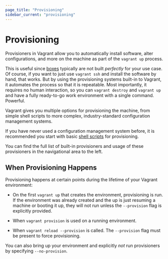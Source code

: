 ```yaml
---
page_title: "Provisioning"
sidebar_current: "provisioning"
---
```


# Provisioning

Provisioners in Vagrant allow you to automatically install software, alter configurations,
and more on the machine as part of the `vagrant up` process.

This is useful since [boxes](/docs/boxes.html) typically are not
built _perfectly_ for your use case. Of course, if you want to just use
`vagrant ssh` and install the software by hand, that works. But by using
the provisioning systems built-in to Vagrant, it automates the process so
that it is repeatable. Most importantly, it requires no human interaction,
so you can `vagrant destroy` and `vagrant up` and have a fully ready-to-go
work environment with a single command. Powerful.

Vagrant gives you multiple options for provisioning the machine, from
simple shell scripts to more complex, industry-standard configuration
management systems.

If you have never used a configuration management system before, it is
recommended you start with basic [shell scripts](/docs/provisioning/shell.html)
for provisioning.

You can find the full list of built-in provisioners and usage of these
provisioners in the navigational area to the left.

## When Provisioning Happens

Provisioning happens at certain points during the lifetime of your
Vagrant environment:

* On the first `vagrant up` that creates the environment, provisioning is run.
  If the environment was already created and the up is just resuming a machine
  or booting it up, they will not run unless the `--provision` flag is explicitly
  provided.

* When `vagrant provision` is used on a running environment.

* When `vagrant reload --provision` is called. The `--provision` flag must
  be present to force provisioning.

You can also bring up your environment and explicitly _not_ run provisioners
by specifying `--no-provision`.
